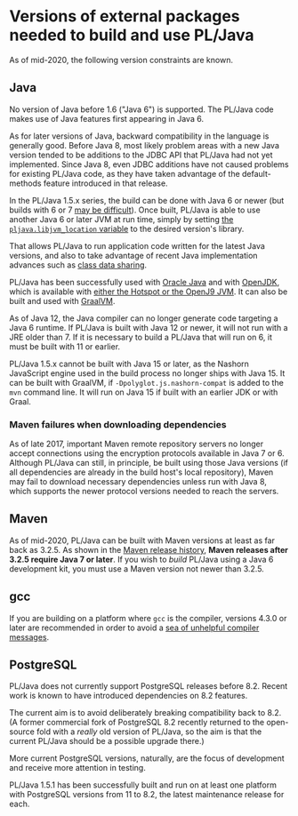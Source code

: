 # Versions of external packages needed to build and use PL/Java

As of mid-2020, the following version constraints are known.

## Java

No version of Java before 1.6 ("Java 6") is supported. The PL/Java code
makes use of Java features first appearing in Java 6.

As for later versions of Java, backward compatibility in the language is
generally good. Before Java 8, most likely problem areas with a new Java
version tended to be additions to the JDBC API that PL/Java had not yet
implemented. Since Java 8, even JDBC additions have not caused problems for
existing PL/Java code, as they have taken advantage of the default-methods
feature introduced in that release.

In the PL/Java 1.5.x series, the build can be done with Java 6 or newer (but
builds with 6 or 7
[may be difficult](#Maven_failures_when_downloading_dependencies)).
Once built, PL/Java is able to use another Java 6 or later JVM at run time,
simply by setting
[the `pljava.libjvm_location` variable][jvml] to the desired version's library.

That allows PL/Java to run application code written for the latest Java
versions, and also to take advantage of recent Java implementation advances
such as [class data sharing][cds].

PL/Java has been successfully used with [Oracle Java][orj] and with
[OpenJDK][], which is available with
[either the Hotspot or the OpenJ9 JVM][hsj9]. It can also be built and used
with [GraalVM][].

As of Java 12, the Java compiler can no longer generate code targeting a Java 6
runtime. If PL/Java is built with Java 12 or newer, it will not run with a JRE
older than 7. If it is necessary to build a PL/Java that will run on 6, it must
be built with 11 or earlier.

PL/Java 1.5.x cannot be built with Java 15 or later, as the Nashorn JavaScript
engine used in the build process no longer ships with Java 15. It can be built
with GraalVM, if `-Dpolyglot.js.nashorn-compat` is added to the `mvn`
command line. It will run on Java 15 if built with an earlier JDK or with Graal.

### Maven failures when downloading dependencies

As of late 2017, important Maven remote repository servers no longer accept
connections using the encryption protocols available in Java 7 or 6. Although
PL/Java can still, in principle, be built using those Java versions (if all
dependencies are already in the build host's local repository), Maven may fail
to download necessary dependencies unless run with Java 8, which supports the
newer protocol versions needed to reach the servers.

[jvml]: ../use/variables.html
[cds]:  ../install/vmoptions.html#Class_data_sharing
[orj]: https://www.oracle.com/technetwork/java/javase/downloads/index.html
[OpenJDK]: https://adoptopenjdk.net/
[hsj9]: https://www.eclipse.org/openj9/oj9_faq.html
[GraalVM]: https://www.graalvm.org/

## Maven

As of mid-2020, PL/Java can be built with Maven versions at least as far back
as 3.2.5.
As shown in the [Maven release history][mvnhist], **Maven releases after
3.2.5 require Java 7 or later**. If you wish to *build* PL/Java using a
Java 6 development kit, you must use a Maven version not newer than 3.2.5.

[mvnhist]: https://maven.apache.org/docs/history.html

## gcc

If you are building on a platform where `gcc` is the compiler,
versions 4.3.0 or later are recommended in order to avoid a
[sea of unhelpful compiler messages][gcc35214].

[gcc35214]: https://gcc.gnu.org/bugzilla/show_bug.cgi?id=35214

## PostgreSQL

PL/Java does not currently support PostgreSQL releases before 8.2.
Recent work is known to have introduced dependencies on 8.2 features.

The current aim is to avoid deliberately breaking compatibility back
to 8.2. (A former commercial fork of PostgreSQL 8.2 recently returned
to the open-source fold with a *really* old version of PL/Java, so
the aim is that the current PL/Java should be a possible upgrade there.)

More current PostgreSQL versions, naturally, are the focus of development
and receive more attention in testing.

PL/Java 1.5.1 has been successfully built and run on at least one platform
with PostgreSQL versions from 11 to 8.2, the latest maintenance
release for each.
